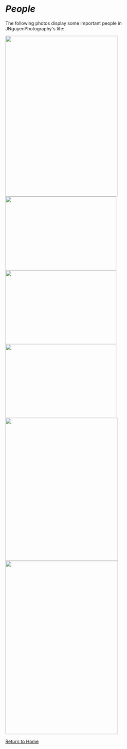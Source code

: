 # _People_

The following photos display some important people in JNguyenPhotography's life:

<img src="https://user-images.githubusercontent.com/89496924/160220620-3370e605-5629-4d3d-a808-c7b144501c4c.jpg" width="350" height="500" />
<img src="https://user-images.githubusercontent.com/89496924/160220650-e7b63ddd-07a6-4f19-b339-b4b838bf7ee0.jpg" width="345" height="230" />
<img src="https://user-images.githubusercontent.com/89496924/160220652-63803a49-26c1-4701-b2d0-6e34d01626d4.jpg" width="345" height="230" />
<img src="https://user-images.githubusercontent.com/89496924/160220692-244a7e8f-c391-42e9-b3d0-a6828ad4e927.jpg" width="345" height="230" />
<img src="https://user-images.githubusercontent.com/89496924/160220866-ec36a4b8-ffec-4f82-972d-ebee4081aa88.jpg" width="350" height="445" />
<img src="https://user-images.githubusercontent.com/89496924/160220951-813c5826-558b-4206-807d-8f820ea479b1.jpg" width="350" height="540" />

[Return to Home](./README.md)
